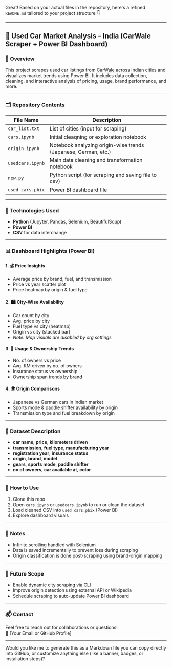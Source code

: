 Great! Based on your actual files in the repository, here's a refined `README.md` tailored to your project structure 👇

---

## 🚗 Used Car Market Analysis – India (CarWale Scraper + Power BI Dashboard)

### 📌 Overview
This project scrapes used car listings from [CarWale](https://www.carwale.com) across Indian cities and visualizes market trends using Power BI. It includes data collection, cleaning, and interactive analysis of pricing, usage, brand performance, and more.

---

### 🗂️ Repository Contents

| File Name         | Description                                                       |
|------------------|-------------------------------------------------------------------|
| `car_list.txt`    | List of cities (input for scraping)                              |
| `cars.ipynb`      | Initial cleaqning or exploration notebook                         |
| `origin.ipynb`    | Notebook analyzing origin-wise trends (Japanese, German, etc.)   |
| `usedcars.ipynb`  | Main data cleaning and transformation notebook                   |
| `new.py`          | Python script (for scraping and saving file to csv)                |
| `used cars.pbix`  | Power BI dashboard file                                          |

---

### 🔧 Technologies Used

- **Python** (Jupyter, Pandas, Selenium, BeautifulSoup)
- **Power BI**
- **CSV** for data interchange

---

### 📊 Dashboard Highlights (Power BI)

#### 1. 💰 Price Insights
- Average price by brand, fuel, and transmission
- Price vs year scatter plot
- Price heatmap by origin & fuel type

#### 2. 🏙️ City-Wise Availability
- Car count by city
- Avg. price by city
- Fuel type vs city (heatmap)
- Origin vs city (stacked bar)
- *Note: Map visuals are disabled by org settings*

#### 3. 🚗 Usage & Ownership Trends
- No. of owners vs price
- Avg. KM driven by no. of owners
- Insurance status vs ownership
- Ownership span trends by brand

#### 4. 🌍 Origin Comparisons
- Japanese vs German cars in Indian market
- Sports mode & paddle shifter availability by origin
- Transmission type and fuel breakdown by origin

---

### 🧪 Dataset Description

- **car name**, **price**, **kilometers driven**
- **transmission**, **fuel type**, **manufacturing year**
- **registration year**, **insurance status**
- **origin**, **brand**, **model**
- **gears**, **sports mode**, **paddle shifter**
- **no of owners**, **car available at**, **color**

---

### 🚀 How to Use

1. Clone this repo
2. Open `cars.ipynb` or `usedcars.ipynb` to run or clean the dataset
3. Load cleaned CSV into `used cars.pbix` (Power BI)
4. Explore dashboard visuals

---

### 📌 Notes

- Infinite scrolling handled with Selenium
- Data is saved incrementally to prevent loss during scraping
- Origin classification is done post-scraping using brand-origin mapping

---

### 🧠 Future Scope

- Enable dynamic city scraping via CLI
- Improve origin detection using external API or Wikipedia
- Schedule scraping to auto-update Power BI dashboard

---

### 📬 Contact

Feel free to reach out for collaborations or questions!  
📧 [Your Email or GitHub Profile]

---

Would you like me to generate this as a Markdown file you can copy directly into GitHub, or customize anything else (like a banner, badges, or installation steps)?
